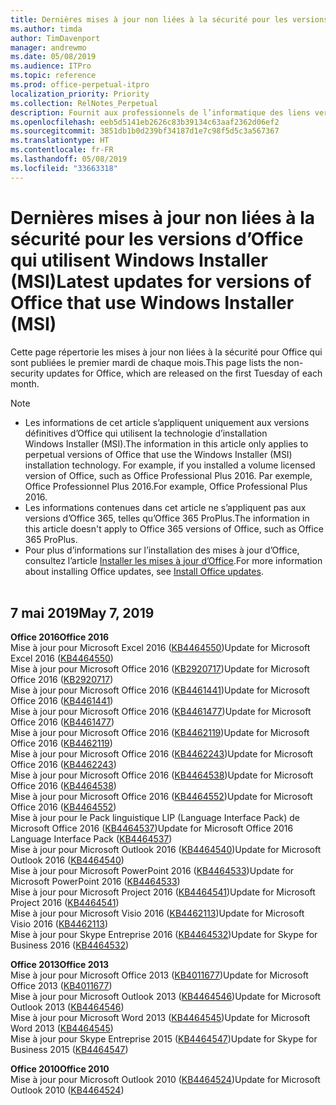 ```yaml
---
title: Dernières mises à jour non liées à la sécurité pour les versions d’Office qui utilisent Windows Installer (MSI)
ms.author: timda
author: TimDavenport
manager: andrewmo
ms.date: 05/08/2019
ms.audience: ITPro
ms.topic: reference
ms.prod: office-perpetual-itpro
localization_priority: Priority
ms.collection: RelNotes_Perpetual
description: Fournit aux professionnels de l’informatique des liens vers les dernières informations sur les mises à jour non liées à la sécurité pour les versions définitives d’Office 2016, Office 2013 et Office 2010
ms.openlocfilehash: eeb5d5141eb2626c83b39134c63aaf2362d06ef2
ms.sourcegitcommit: 3851db1b0d239bf34187d1e7c98f5d5c3a567367
ms.translationtype: HT
ms.contentlocale: fr-FR
ms.lasthandoff: 05/08/2019
ms.locfileid: "33663318"
---
```

# <a name="latest-non-security-updates-for-versions-of-office-that-use-windows-installer-msi"></a><span data-ttu-id="b049d-103">Dernières mises à jour non liées à la sécurité pour les versions d’Office qui utilisent Windows Installer (MSI)</span><span class="sxs-lookup"><span data-stu-id="b049d-103">Latest updates for versions of Office that use Windows Installer (MSI)</span></span>

<span data-ttu-id="b049d-104">Cette page répertorie les mises à jour non liées à la sécurité pour Office qui sont publiées le premier mardi de chaque mois.</span><span class="sxs-lookup"><span data-stu-id="b049d-104">This page lists the non-security updates for Office, which are released on the first Tuesday of each month.</span></span>

> [!NOTE]
> - <span data-ttu-id="b049d-105">Les informations de cet article s’appliquent uniquement aux versions définitives d’Office qui utilisent la technologie d’installation Windows Installer (MSI).</span><span class="sxs-lookup"><span data-stu-id="b049d-105">The information in this article only applies to perpetual versions of Office that use the Windows Installer (MSI) installation technology. For example, if you installed a volume licensed version of Office, such as Office Professional Plus 2016.</span></span> <span data-ttu-id="b049d-106">Par exemple, Office Professionnel Plus 2016.</span><span class="sxs-lookup"><span data-stu-id="b049d-106">For example, Office Professional Plus 2016.</span></span>
> - <span data-ttu-id="b049d-107">Les informations contenues dans cet article ne s’appliquent pas aux versions d’Office 365, telles qu’Office 365 ProPlus.</span><span class="sxs-lookup"><span data-stu-id="b049d-107">The information in this article doesn't apply to Office 365 versions of Office, such as Office 365 ProPlus.</span></span>
> - <span data-ttu-id="b049d-108">Pour plus d’informations sur l’installation des mises à jour d’Office, consultez l’article [Installer les mises à jour d’Office](https://support.office.com/article/2ab296f3-7f03-43a2-8e50-46de917611c5).</span><span class="sxs-lookup"><span data-stu-id="b049d-108">For more information about installing Office updates, see [Install Office updates](https://support.office.com/article/2ab296f3-7f03-43a2-8e50-46de917611c5).</span></span>
<br/><br/>

## <a name="may-7-2019"></a><span data-ttu-id="b049d-109">7 mai 2019</span><span class="sxs-lookup"><span data-stu-id="b049d-109">May 7, 2019</span></span>

<span data-ttu-id="b049d-110">**Office 2016**</span><span class="sxs-lookup"><span data-stu-id="b049d-110">**Office 2016**</span></span><br/>
<span data-ttu-id="b049d-111">Mise à jour pour Microsoft Excel 2016 ([KB4464550](https://support.microsoft.com/help/4464550))</span><span class="sxs-lookup"><span data-stu-id="b049d-111">Update for Microsoft Excel 2016 ([KB4464550](https://support.microsoft.com/help/4464550))</span></span><br/>
<span data-ttu-id="b049d-112">Mise à jour pour Microsoft Office 2016 ([KB2920717](https://support.microsoft.com/help/2920717))</span><span class="sxs-lookup"><span data-stu-id="b049d-112">Update for Microsoft Office 2016 ([KB2920717](https://support.microsoft.com/help/2920717))</span></span><br/>
<span data-ttu-id="b049d-113">Mise à jour pour Microsoft Office 2016 ([KB4461441](https://support.microsoft.com/help/4461441))</span><span class="sxs-lookup"><span data-stu-id="b049d-113">Update for Microsoft Office 2016 ([KB4461441](https://support.microsoft.com/help/4461441))</span></span><br/>
<span data-ttu-id="b049d-114">Mise à jour pour Microsoft Office 2016 ([KB4461477](https://support.microsoft.com/help/4461477))</span><span class="sxs-lookup"><span data-stu-id="b049d-114">Update for Microsoft Office 2016 ([KB4461477](https://support.microsoft.com/help/4461477))</span></span><br/>
<span data-ttu-id="b049d-115">Mise à jour pour Microsoft Office 2016 ([KB4462119](https://support.microsoft.com/help/4462119))</span><span class="sxs-lookup"><span data-stu-id="b049d-115">Update for Microsoft Office 2016 ([KB4462119](https://support.microsoft.com/help/4462119))</span></span><br/>
<span data-ttu-id="b049d-116">Mise à jour pour Microsoft Office 2016 ([KB4462243](https://support.microsoft.com/help/4462243))</span><span class="sxs-lookup"><span data-stu-id="b049d-116">Update for Microsoft Office 2016 ([KB4462243](https://support.microsoft.com/help/4462243))</span></span><br/>
<span data-ttu-id="b049d-117">Mise à jour pour Microsoft Office 2016 ([KB4464538](https://support.microsoft.com/help/4464538))</span><span class="sxs-lookup"><span data-stu-id="b049d-117">Update for Microsoft Office 2016 ([KB4464538](https://support.microsoft.com/help/4464538))</span></span><br/>
<span data-ttu-id="b049d-118">Mise à jour pour Microsoft Office 2016 ([KB4464552](https://support.microsoft.com/help/4464552))</span><span class="sxs-lookup"><span data-stu-id="b049d-118">Update for Microsoft Office 2016 ([KB4464552](https://support.microsoft.com/help/4464552))</span></span><br/>
<span data-ttu-id="b049d-119">Mise à jour pour le Pack linguistique LIP (Language Interface Pack) de Microsoft Office 2016 ([KB4464537](https://support.microsoft.com/help/4464537))</span><span class="sxs-lookup"><span data-stu-id="b049d-119">Update for Microsoft Office 2016 Language Interface Pack ([KB4464537](https://support.microsoft.com/help/4464537))</span></span><br/>
<span data-ttu-id="b049d-120">Mise à jour pour Microsoft Outlook 2016 ([KB4464540](https://support.microsoft.com/help/4464540))</span><span class="sxs-lookup"><span data-stu-id="b049d-120">Update for Microsoft Outlook 2016 ([KB4464540](https://support.microsoft.com/help/4464540))</span></span><br/>
<span data-ttu-id="b049d-121">Mise à jour pour Microsoft PowerPoint 2016 ([KB4464533](https://support.microsoft.com/help/4464533))</span><span class="sxs-lookup"><span data-stu-id="b049d-121">Update for Microsoft PowerPoint 2016 ([KB4464533](https://support.microsoft.com/help/4464533))</span></span><br/>
<span data-ttu-id="b049d-122">Mise à jour pour Microsoft Project 2016 ([KB4464541](https://support.microsoft.com/help/4464541))</span><span class="sxs-lookup"><span data-stu-id="b049d-122">Update for Microsoft Project 2016 ([KB4464541](https://support.microsoft.com/help/4464541))</span></span><br/>
<span data-ttu-id="b049d-123">Mise à jour pour Microsoft Visio 2016 ([KB4462113](https://support.microsoft.com/help/4462113))</span><span class="sxs-lookup"><span data-stu-id="b049d-123">Update for Microsoft Visio 2016 ([KB4462113](https://support.microsoft.com/help/4462113))</span></span><br/>
<span data-ttu-id="b049d-124">Mise à jour pour Skype Entreprise 2016 ([KB4464532](https://support.microsoft.com/help/4464532))</span><span class="sxs-lookup"><span data-stu-id="b049d-124">Update for Skype for Business 2016 ([KB4464532](https://support.microsoft.com/help/4464532))</span></span><br/>

<span data-ttu-id="b049d-125">**Office 2013**</span><span class="sxs-lookup"><span data-stu-id="b049d-125">**Office 2013**</span></span><br/>
<span data-ttu-id="b049d-126">Mise à jour pour Microsoft Office 2013 ([KB4011677](https://support.microsoft.com/help/4011677))</span><span class="sxs-lookup"><span data-stu-id="b049d-126">Update for Microsoft Office 2013 ([KB4011677](https://support.microsoft.com/help/4011677))</span></span><br/>
<span data-ttu-id="b049d-127">Mise à jour pour Microsoft Outlook 2013 ([KB4464546](https://support.microsoft.com/help/4464546))</span><span class="sxs-lookup"><span data-stu-id="b049d-127">Update for Microsoft Outlook 2013 ([KB4464546](https://support.microsoft.com/help/4464546))</span></span><br/>
<span data-ttu-id="b049d-128">Mise à jour pour Microsoft Word 2013 ([KB4464545](https://support.microsoft.com/help/4464545))</span><span class="sxs-lookup"><span data-stu-id="b049d-128">Update for Microsoft Word 2013 ([KB4464545](https://support.microsoft.com/help/4464545))</span></span><br/>
<span data-ttu-id="b049d-129">Mise à jour pour Skype Entreprise 2015 ([KB4464547](https://support.microsoft.com/help/4464547))</span><span class="sxs-lookup"><span data-stu-id="b049d-129">Update for Skype for Business 2015 ([KB4464547](https://support.microsoft.com/help/4464547))</span></span><br/>

<span data-ttu-id="b049d-130">**Office 2010**</span><span class="sxs-lookup"><span data-stu-id="b049d-130">**Office 2010**</span></span><br/>
<span data-ttu-id="b049d-131">Mise à jour pour Microsoft Outlook 2010 ([KB4464524](https://support.microsoft.com/help/4464524))</span><span class="sxs-lookup"><span data-stu-id="b049d-131">Update for Microsoft Outlook 2010 ([KB4464524](https://support.microsoft.com/help/4464524))</span></span>